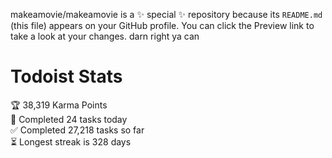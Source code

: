 makeamovie/makeamovie is a ✨ special ✨ repository because its `README.md` (this file) appears on your GitHub profile.
You can click the Preview link to take a look at your changes. darn right ya can

# Todoist Stats

<!-- TODO-IST:START -->
🏆  38,319 Karma Points           
🌸  Completed 24 tasks today           
✅  Completed 27,218 tasks so far           
⏳  Longest streak is 328 days
<!-- TODO-IST:END -->